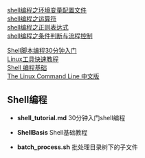 [shell编程之环境变量配置文件](http://www.imooc.com/view/361)     
[shell编程之运算符](http://www.imooc.com/view/355)    
[shell编程之正则表达式](http://www.imooc.com/view/378)      
[shell编程之条件判断与流程控制](http://www.imooc.com/view/408)      

[Shell脚本编程30分钟入门](https://github.com/qinjx/30min_guides/blob/master/shell.md)  
[Linux工具快速教程](https://github.com/me115/linuxtools_rst)  
[Shell 编程基础](http://wiki.ubuntu.org.cn/Shell%E7%BC%96%E7%A8%8B%E5%9F%BA%E7%A1%80)  
[The Linux Command Line 中文版](http://billie66.github.io/TLCL/book/zh)  

Shell编程
---

- **shell_tutorial.md**  30分钟入门shell编程

- **ShellBasis** Shell基础教程

- **batch_process.sh** 批处理目录树下的子文件